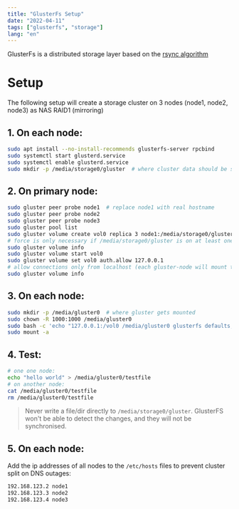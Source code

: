 ```yaml
---
title: "GlusterFs Setup"
date: "2022-04-11"
tags: ["glusterfs", "storage"]
lang: "en"
---
```


GlusterFs is a distributed storage layer based on
the [rsync algorithm](https://www.andrew.cmu.edu/course/15-749/READINGS/required/cas/tridgell96.pdf)

# Setup

The following setup will create a storage cluster on 3 nodes (node1, node2, node3) as NAS RAID1 (mirroring)

## 1. On each node:

```bash
sudo apt install --no-install-recommends glusterfs-server rpcbind
sudo systemctl start glusterd.service
sudo systemctl enable glusterd.service
sudo mkdir -p /media/storage0/gluster  # where cluster data should be stored
```

## 2. On primary node:

```bash
sudo gluster peer probe node1  # replace node1 with real hostname
sudo gluster peer probe node2
sudo gluster peer probe node3
sudo gluster pool list
sudo gluster volume create vol0 replica 3 node1:/media/storage0/gluster node2:/media/storage0/gluster node3:/media/storage0/gluster force
# force is only necessary if /media/storage0/gluster is on at least one node mounted on the root partition (and not an additional partition / drive)
sudo gluster volume info
sudo gluster volume start vol0
sudo gluster volume set vol0 auth.allow 127.0.0.1  
# allow connections only from localhost (each gluster-node will mount their local storage, access from other hosts in network is prevented)
sudo gluster volume info
```

## 3. On each node:

```bash
sudo mkdir -p /media/gluster0  # where gluster gets mounted
sudo chown -R 1000:1000 /media/gluster0
sudo bash -c 'echo "127.0.0.1:/vol0 /media/gluster0 glusterfs defaults,_netdev 0 0" >> /etc/fstab'
sudo mount -a
```

## 4. Test:

```bash
# one one node: 
echo "hello world" > /media/gluster0/testfile
# on another node:
cat /media/gluster0/testfile
rm /media/gluster0/testfile
```

> Never write a file/dir directly to `/media/storage0/gluster`. GlusterFS won't be able to detect the changes, and they will not be synchronised.

## 5. On each node:

Add the ip addresses of all nodes to the `/etc/hosts` files to prevent cluster split on DNS outages:

```bash
192.168.123.2 node1
192.168.123.3 node2
192.168.123.4 node3
```
